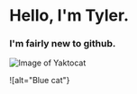# Hello, I'm Tyler.
### I'm fairly new to github.

![Image of Yaktocat](https://octodex.github.com/images/yaktocat.png) 

![alt="Blue cat"}
